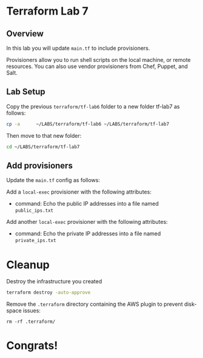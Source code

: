 # Terraform Lab 7

## Overview 
In this lab you will update `main.tf` to include provisioners.

Provisioners allow you to run shell scripts on the local machine, or remote resources. You can also use vendor provisioners from Chef, Puppet, and Salt.

## Lab Setup

Copy the previous ```terraform/tf-lab6``` folder to a new folder tf-lab7 as follows:

```sh
cp -a      ~/LABS/terraform/tf-lab6 ~/LABS/terraform/tf-lab7

```

Then move to that new folder:

```sh
cd ~/LABS/terraform/tf-lab7
```



## Add provisioners
Update the ```main.tf``` config as follows:

Add a `local-exec` provisioner with the following attributes: 
- command: Echo the public IP addresses into a file named `public_ips.txt`

Add another `local-exec` provisioner with the following attributes: 
- command: Echo the private IP addresses into a file named `private_ips.txt`

 # Cleanup
Destroy the infrastructure you created
```sh
terraform destroy -auto-approve
```

Remove the ```.terraform``` directory containing the AWS plugin to prevent disk-space issues:
```
rm -rf .terraform/
```

# Congrats! 
